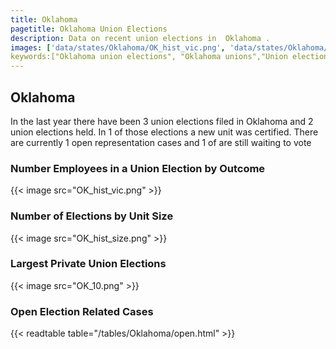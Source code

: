 ```yaml
---
title: Oklahoma
pagetitle: Oklahoma Union Elections
description: Data on recent union elections in  Oklahoma .
images: ['data/states/Oklahoma/OK_hist_vic.png', 'data/states/Oklahoma/OK_hist_size.png', 'data/states/Oklahoma/OK_10.png']
keywords:["Oklahoma union elections", "Oklahoma unions","Union elections"]
---
```

##  Oklahoma

In the last year there have been 3 union elections filed in Oklahoma and 2 union elections held. In 1 of those elections a new unit was certified. There are currently 1 open representation cases and 1 of are still waiting to vote

### Number Employees in a Union Election by Outcome
{{< image src="OK_hist_vic.png" >}}

### Number of Elections by Unit Size
{{< image src="OK_hist_size.png" >}}

### Largest Private Union Elections
{{< image src="OK_10.png" >}}

### Open Election Related Cases
{{< readtable table="/tables/Oklahoma/open.html" >}}

